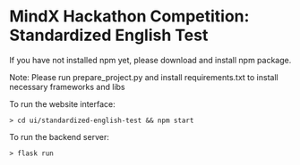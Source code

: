 # MindX Hackathon Competition: Standardized English Test

If you have not installed npm yet, please download and install npm package.

Note: Please run prepare_project.py and install requirements.txt to install necessary frameworks and libs


To run the website interface:

`> cd ui/standardized-english-test && npm start`

To run the backend server:

`> flask run`